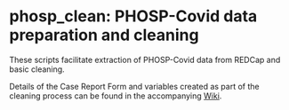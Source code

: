 # phosp_clean: PHOSP-Covid data preparation and cleaning

These scripts facilitate extraction of PHOSP-Covid data from REDCap and basic cleaning. 

Details of the Case Report Form and variables created as part of the cleaning process can be found in the accompanying [Wiki](https://github.com/SurgicalInformatics/phosp_clean/wiki). 
